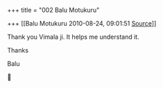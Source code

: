 +++
title = "002 Balu Motukuru"

+++
[[Balu Motukuru	2010-08-24, 09:01:51 [Source](https://groups.google.com/g/samskrita/c/5GesGeF3Mx4)]]



Thank you Vimala ji. It helps me understand it.



Thanks

Balu  
  



